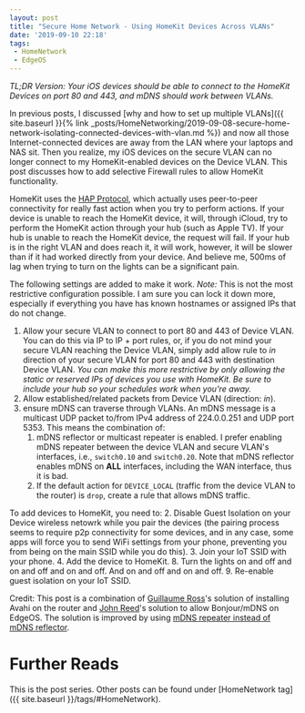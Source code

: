 ```yaml
---
layout: post
title: "Secure Home Network - Using HomeKit Devices Across VLANs"
date: '2019-09-10 22:18'
tags:
 - HomeNetwork
 - EdgeOS
---
```


_TL;DR Version: Your iOS devices should be able to connect to the HomeKit Devices on port 80 and 443, and  mDNS should work between VLANs._

In previous posts, I discussed [why and how to set up multiple VLANs]({{ site.baseurl }}{% link _posts/HomeNetworking/2019-09-08-secure-home-network-isolating-connected-devices-with-vlan.md %}) and now all those Internet-connected devices are away from the LAN where your laptops and NAS sit. Then you realize, my iOS devices on the secure VLAN can no longer connect to my HomeKit-enabled devices on the Device VLAN. This post discusses how to add selective Firewall rules to allow HomeKit functionality.

HomeKit uses the [HAP Protocol](https://developer.apple.com/support/homekit-accessory-protocol/), which actually uses peer-to-peer connectivity for really fast action when you try to perform actions. If your device is unable to reach the HomeKit device, it will, through iCloud, try to perform the HomeKit action through your hub (such as Apple TV). If your hub is unable to reach the HomeKit device, the request will fail. If your hub is in the right VLAN and does reach it, it will work, however, it will be slower than if it had worked directly from your device. And believe me, 500ms of lag when trying to turn on the lights can be a significant pain.

The following settings are added to make it work. *Note:* This is not the most restrictive configuration possible. I am sure you can lock it down more, especially if everything you have has known hostnames or assigned IPs that do not change.

1. Allow your secure VLAN to connect to port 80 and 443 of Device VLAN. You can do this via IP to IP + port rules, or, if you do not mind your secure VLAN reaching the Device VLAN, simply add allow rule to *in* direction of your secure VLAN for port 80 and 443 with destination Device VLAN. _You can make this more restrictive by only allowing the static or reserved IPs of devices you use with HomeKit. Be sure to include your hub so your schedules work when you're away._
2. Allow established/related packets from Device VLAN (direction: *in*).
3. ensure mDNS can traverse through VLANs. An mDNS message is a multicast UDP packet to/from IPv4 address of 224.0.0.251 and UDP port 5353. This means the combination of:
   1. mDNS reflector or multicast repeater is enabled. I prefer enabling mDNS repeater between the device VLAN and secure VLAN's interfaces, i.e., `switch0.10` and `switch0.20`. Note that mDNS reflector enables mDNS on **ALL** interfaces, including the WAN interface, thus it is bad.
   2. If the default action for `DEVICE_LOCAL` (traffic from the device VLAN to the router) is `drop`, create a rule that allows mDNS traffic.

To add devices to HomeKit, you need to:
2. Disable Guest Isolation on your Device wireless netowrk while you pair the devices (the pairing process seems to require p2p connectivity for some devices, and in any case, some apps will force you to send WiFi settings from your phone, preventing you from being on the main SSID while you do this).
3. Join your IoT SSID with your phone.
4. Add the device to HomeKit.
8. Turn the lights on and off and on and off and on and off. And on and off and on and off.
9. Re-enable guest isolation on your IoT SSID.

Credit: This post is a combination of [Guillaume Ross](https://medium.com/@gepeto42/using-homekit-devices-across-vlans-and-subnets-aa5ae1024939)'s solution of installing Avahi on the router and [John Reed](http://leerspace.com/2015/12/20/bonjour-mdns-reflection-on-ubiquiti-edgeos/)'s solution to allow Bonjour/mDNS on EdgeOS. The solution is improved by using [mDNS repeater instead of mDNS reflector](https://www.reddit.com/r/Ubiquiti/comments/jerhab/mdns_reflector_vs_repeater/).

# Further Reads
This is the post series. Other posts can be found under [HomeNetwork tag]({{ site.baseurl }}/tags/#HomeNetwork).
